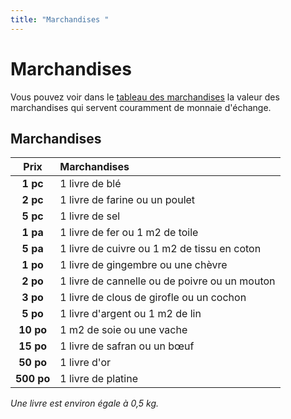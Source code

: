 ```yaml
---
title: "Marchandises "
---
```

# Marchandises
Vous pouvez voir dans le [tableau des marchandises](#marchandises) la valeur des marchandises qui servent couramment de monnaie d'échange.

## Marchandises

| Prix | Marchandises |
|:-:|:-|
| **1&nbsp;pc** | 1 livre de blé |
| **2&nbsp;pc** | 1 livre de farine ou un poulet |
| **5&nbsp;pc** | 1 livre de sel |
| **1&nbsp;pa** | 1 livre de fer ou 1 m2 de toile |
| **5&nbsp;pa** | 1 livre de cuivre ou 1 m2 de tissu en coton |
| **1&nbsp;po** | 1 livre de gingembre ou une chèvre |
| **2&nbsp;po** | 1 livre de cannelle ou de poivre ou un mouton |
| **3&nbsp;po** | 1 livre de clous de girofle ou un cochon |
| **5&nbsp;po** | 1 livre d'argent ou 1 m2 de lin |
| **10&nbsp;po** | 1 m2 de soie ou une vache |
| **15&nbsp;po** | 1 livre de safran ou un bœuf |
| **50&nbsp;po** | 1 livre d'or |
| **500&nbsp;po** | 1 livre de platine |

_Une livre est environ égale à 0,5&nbsp;kg._
